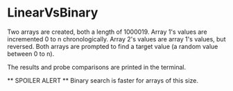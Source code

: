 # LinearVsBinary
Two arrays are created, both a length of 1000019. 
Array 1's values are incremented 0 to n chronologically. Array 2's values are array 1's values, but reversed.
Both arrays are prompted to find a target value (a random value between 0 to n).

The results and probe comparisons are printed in the terminal.

** SPOILER ALERT ** Binary search is faster for arrays of this size.
